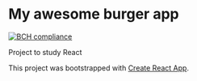 # My awesome burger app

[![BCH compliance](https://bettercodehub.com/edge/badge/Deemetr/react-burger?branch=master)](https://bettercodehub.com/)

Project to study React

This project was bootstrapped with [Create React App](https://github.com/facebook/create-react-app).
